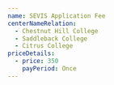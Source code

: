 ```yaml
---
name: SEVIS Application Fee
centerNameRelation:
  - Chestnut Hill College
  - Saddleback College
  - Citrus College
priceDetails:
  - price: 350
    payPeriod: Once
---
```

